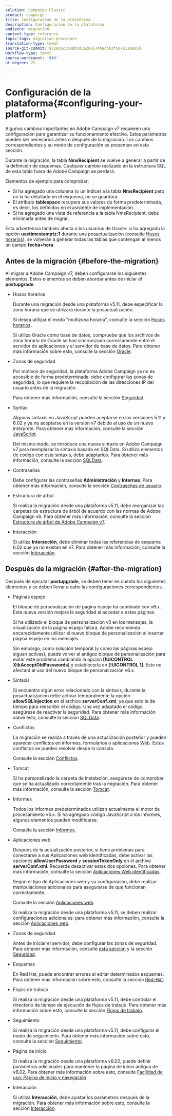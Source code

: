 ```yaml
---
solution: Campaign Classic
product: campaign
title: Configuración de la plataforma
description: Configuración de la plataforma
audience: migration
content-type: reference
topic-tags: migration-procedure
translation-type: tm+mt
source-git-commit: 972885c3a38bcd3a260574bacbb3f507e11ae05b
workflow-type: tm+mt
source-wordcount: '940'
ht-degree: 2%

---
```



# Configuración de la plataforma{#configuring-your-platform}

Algunos cambios importantes en Adobe Campaign v7 requieren una configuración para garantizar su funcionamiento efectivo. Estos parámetros pueden ser necesarios antes o después de la migración. Los cambios correspondientes y su modo de configuración se presentan en esta sección.

Durante la migración, la tabla **NmsRecipient** se vuelve a generar a partir de la definición de esquemas. Cualquier cambio realizado en la estructura SQL de esta tabla fuera de Adobe Campaign se perderá.

Elementos de ejemplo para comprobar:

* Si ha agregado una columna (o un índice) a la tabla **NmsRecipient** pero no la ha detallado en el esquema, no se guardará.
* El atributo **tablespace** recupera sus valores de forma predeterminada, es decir, los definidos en el asistente de implementación.
* Si ha agregado una vista de referencia a la tabla NmsRecipient, debe eliminarla antes de migrar.

Esta advertencia también afecta a los usuarios de Oracle: si ha agregado la opción **usetimestamptz:1** durante una posactualización (consulte [Husos horarios](../../migration/using/general-configurations.md#time-zones)), se volverán a generar todas las tablas que contengan al menos un campo **fecha+hora**.

## Antes de la migración {#before-the-migration}

Al migrar a Adobe Campaign v7, deben configurarse los siguientes elementos. Estos elementos se deben abordar antes de iniciar el **postupgrade**.

* Husos horarios

   Durante una migración desde una plataforma v5.11, debe especificar la zona horaria que se utilizará durante la posactualización.

   Si desea utilizar el modo &quot;multizona horaria&quot;, consulte la sección [Husos horarios](../../migration/using/general-configurations.md#time-zones).

   Si utiliza Oracle como base de datos, compruebe que los archivos de zona horaria de Oracle se han sincronizado correctamente entre el servidor de aplicaciones y el servidor de base de datos. Para obtener más información sobre esto, consulte la sección [Oracle](../../migration/using/general-configurations.md#oracle).

* Zonas de seguridad

   Por motivos de seguridad, la plataforma Adobe Campaign ya no es accesible de forma predeterminada: debe configurar las zonas de seguridad, lo que requiere la recopilación de las direcciones IP del usuario antes de la migración.

   Para obtener más información, consulte la sección [Seguridad](../../migration/using/general-configurations.md#security).

* Syntax

   Algunas sintaxis en JavaScript pueden aceptarse en las versiones 5.11 y 6.02 y ya no aceptarse en la versión v7 debido al uso de un nuevo intérprete. Para obtener más información, consulte la sección [JavaScript](../../migration/using/general-configurations.md#javascript).

   Del mismo modo, se introduce una nueva sintaxis en Adobe Campaign v7 para reemplazar la sintaxis basada en SQLData. Si utiliza elementos de código con esta sintaxis, debe adaptarlos. Para obtener más información, consulte la sección [SQLData](../../migration/using/general-configurations.md#sqldata).

* Contraseñas

   Debe configurar las contraseñas **Administración** y **Internas**. Para obtener más información, consulte la sección [Contraseñas de usuario](../../migration/using/before-starting-migration.md#user-passwords).

* Estructura de árbol

   Si realiza la migración desde una plataforma v5.11, debe reorganizar las carpetas de estructura de árbol de acuerdo con las normas de Adobe Campaign v6. Para obtener más información, consulte la sección [Estructura de árbol de Adobe Campaign v7](../../migration/using/specific-configurations-in-v5-11.md#campaign-vseven-tree-structure).

* Interacción

   Si utiliza **Interacción**, debe eliminar todas las referencias de esquema 6.02 que ya no existan en v7. Para obtener más información, consulte la sección [Interacción](../../migration/using/general-configurations.md#interaction).

## Después de la migración {#after-the-migration}

Después de ejecutar **postupgrade**, se deben tener en cuenta los siguientes elementos y se deben llevar a cabo las configuraciones correspondientes.

* Páginas espejo

   El bloque de personalización de página espejo ha cambiado con v6.x. Esta nueva versión mejora la seguridad al acceder a estas páginas.

   Si ha utilizado el bloque de personalización v5 en los mensajes, la visualización de la página espejo fallará. Adobe recomienda encarecidamente utilizar el nuevo bloque de personalización al insertar página espejo en los mensajes.

   Sin embargo, como solución temporal (y como las páginas espejo siguen activas), puede volver al antiguo bloque de personalización para evitar este problema cambiando la opción **[!UICONTROL XtkAcceptOldPasswords]** y establecerla en **[!UICONTROL 1]**. Esto no afectará al uso del nuevo bloque de personalización v6.x.

* Sintaxis

   Si encuentra algún error relacionado con la sintaxis, durante la posactualización debe activar temporalmente la opción **allowSQLInjection** en el archivo **serverConf.xml**, ya que esto le da tiempo para reescribir el código. Una vez adaptado el código, asegúrese de reactivar la seguridad. Para obtener más información sobre esto, consulte la sección [SQLData](../../migration/using/general-configurations.md#sqldata).

* Conflictos

   La migración se realiza a través de una actualización posterior y pueden aparecer conflictos en informes, formularios o aplicaciones Web. Estos conflictos se pueden resolver desde la consola.

   Consulte la sección [Conflictos](../../migration/using/general-configurations.md#conflicts).

* Tomcat

   Si ha personalizado la carpeta de instalación, asegúrese de comprobar que se ha actualizado correctamente tras la migración. Para obtener más información, consulte la sección [Tomcat](../../migration/using/general-configurations.md#tomcat).

* Informes

   Todos los informes predeterminados utilizan actualmente el motor de procesamiento v6.x. Si ha agregado código JavaScript a los informes, algunos elementos pueden modificarse.

   Consulte la sección [Informes](../../migration/using/general-configurations.md#reports).

* Aplicaciones web

   Después de la actualización posterior, si tiene problemas para conectarse a sus Aplicaciones web identificadas, debe activar las opciones **allowUserPassword** y **sessionTokenOnly** en el archivo **serverConf.xml**. Recuerde desactivar estas dos opciones. Para obtener más información, consulte la sección [Aplicaciones Web identificadas](../../migration/using/general-configurations.md#identified-web-applications).

   Según el tipo de Aplicaciones web y su configuración, debe realizar manipulaciones adicionales para asegurarse de que funcionan correctamente.

   Consulte la sección [Aplicaciones web](../../migration/using/general-configurations.md#web-applications).

   Si realiza la migración desde una plataforma v5.11, se deben realizar configuraciones adicionales: para obtener más información, consulte la sección [Aplicaciones web](../../migration/using/specific-configurations-in-v5-11.md#web-applications).

* Zonas de seguridad.

   Antes de iniciar el servidor, debe configurar las zonas de seguridad. Para obtener más información, consulte [esta sección](../../installation/using/configuring-campaign-server.md#defining-security-zones) y la sección [Seguridad](../../migration/using/general-configurations.md#security).

* Esquemas

   En Red Hat, puede encontrar errores al editar determinados esquemas. Para obtener más información sobre esto, consulte la sección [Red-Hat](../../migration/using/general-configurations.md#red-hat).

* Flujos de trabajo

   Si realiza la migración desde una plataforma v5.11, debe controlar el directorio de tiempo de ejecución de flujos de trabajo. Para obtener más información sobre esto, consulte la sección [Flujos de trabajo](../../migration/using/specific-configurations-in-v5-11.md#workflows).

* Seguimiento

   Si realiza la migración desde una plataforma v5.11, debe configurar el modo de seguimiento. Para obtener más información sobre esto, consulte la sección [Seguimiento](../../migration/using/specific-configurations-in-v5-11.md#tracking).

* Página de inicio

   Si realiza la migración desde una plataforma v6.02, puede definir parámetros adicionales para mantener la página de inicio antigua de v6.02. Para obtener más información sobre esto, consulte [Facilidad de uso: Página de inicio y navegación](../../migration/using/specific-configurations-in-v6-02.md#user-friendliness--home-page-and-navigation).

* Interacción

   Si utiliza **Interacción**, debe ajustar los parámetros después de la migración. Para obtener más información sobre esto, consulte la sección [Interacción](../../migration/using/general-configurations.md#interaction).

